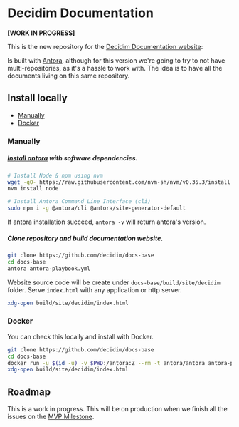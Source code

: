 
# Decidim Documentation 
**[WORK IN PROGRESS]**

This is the new repository for the [Decidim Documentation website](https://antora.org/):

Is built with [Antora](https://antora.org/), although for this version we're going to try to not have multi-repositories, as it's a hassle to work with. The idea is to have all the documents living on this same repository. 

## Install locally

- [Manually](#manually)
- [Docker](#docker)

### Manually

##### [Install antora](https://docs.antora.org/antora/2.3/install-and-run-quickstart/) with software dependencies.

```bash
# Install Node & npm using nvm
wget -qO- https://raw.githubusercontent.com/nvm-sh/nvm/v0.35.3/install.sh | bash
nvm install node

# Install Antora Command Line Interface (cli)
sudo npm i -g @antora/cli @antora/site-generator-default
```

If antora installation succeed, `antora -v` will return antora's version.

##### Clone repository and build documentation website.

```bash
git clone https://github.com/decidim/docs-base
cd docs-base
antora antora-playbook.yml
```

Website source code will be create under ```docs-base/build/site/decidim``` folder. Serve ```index.html``` with any application or http server.

```bash
xdg-open build/site/decidim/index.html
```

### Docker

You can check this locally and install with Docker.

```bash
git clone https://github.com/decidim/docs-base
cd docs-base
docker run -u $(id -u) -v $PWD:/antora:Z --rm -t antora/antora antora-playbook.yml
xdg-open build/site/decidim/index.html
```

## Roadmap 

This is a work in progress. This will be on production when we finish all the issues on the [MVP Milestone](https://github.com/decidim/docs-base/milestone/1).
